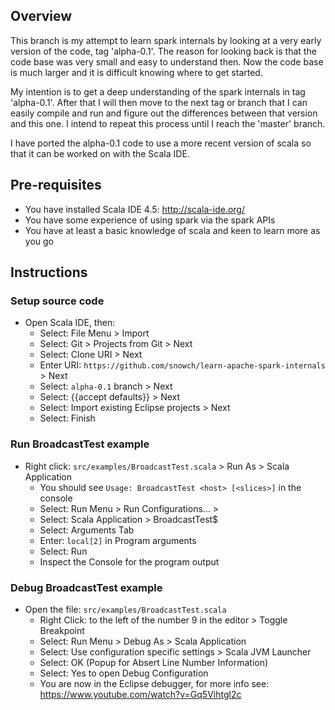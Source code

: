 ## Overview

This branch is my attempt to learn spark internals by looking at a very early version of the code, tag 'alpha-0.1'.  The reason for looking back is that the code base was very small and easy to understand then.  Now the code base is much larger and it is difficult knowing where to get started.

My intention is to get a deep understanding of the spark internals in tag 'alpha-0.1'.  After that I will then move to the next tag or branch that I can easily compile and run and figure out the differences between that version and this one.  I intend to repeat this process until I reach the 'master' branch.

I have ported the alpha-0.1 code to use a more recent version of scala so that it can be worked on with the Scala IDE.

## Pre-requisites

 - You have installed Scala IDE 4.5: http://scala-ide.org/
 - You have some experience of using spark via the spark APIs
 - You have at least a basic knowledge of scala and keen to learn more as you go

## Instructions

### Setup source code

 - Open Scala IDE, then:
   - Select: File Menu > Import
   - Select: Git > Projects from Git > Next
   - Select: Clone URI > Next
   - Enter URI: `https://github.com/snowch/learn-apache-spark-internals` > Next
   - Select: `alpha-0.1` branch > Next
   - Select: {{accept defaults}} > Next
   - Select: Import existing Eclipse projects > Next
   - Select: Finish
   
### Run BroadcastTest example

 - Right click: `src/examples/BroadcastTest.scala` > Run As > Scala Application
   - You should see `Usage: BroadcastTest <host> [<slices>]` in the console
   - Select: Run Menu > Run Configurations... > 
   - Select: Scala Application > BroadcastTest$
   - Select: Arguments Tab
   - Enter: `local[2]` in Program arguments
   - Select: Run
   - Inspect the Console for the program output
   
### Debug BroadcastTest example

 - Open the file: `src/examples/BroadcastTest.scala`
   - Right Click: to the left of the number 9 in the editor > Toggle Breakpoint
   - Select: Run Menu > Debug As > Scala Application
   - Select: Use configuration specific settings > Scala JVM Launcher 
   - Select: OK (Popup for Absert Line Number Information)
   - Select: Yes to open Debug Configuration
   - You are now in the Eclipse debugger, for more info see: https://www.youtube.com/watch?v=Gq5Vihtgl2c



